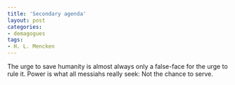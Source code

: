 ```yaml
---
title: 'Secondary agenda'
layout: post
categories:
- demagogues
tags:
- H. L. Mencken
---
```


The urge to save humanity is almost always only a false-face for the urge to rule it. Power is what all messiahs really seek: Not the chance to serve.